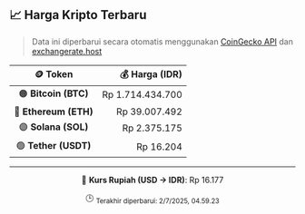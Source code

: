

<!-- HARGA_KRIPTO -->
## 📈 Harga Kripto Terbaru

> Data ini diperbarui secara otomatis menggunakan [CoinGecko API](https://www.coingecko.com/) dan [exchangerate.host](https://exchangerate.host/)

<div align="center">

| 🪙 Token | 💰 Harga (IDR) |
|:------:|---------------:|
| 🟠 **Bitcoin (BTC)**   | Rp 1.714.434.700 |
| 🔵 **Ethereum (ETH)**  | Rp 39.007.492 |
| 🟣 **Solana (SOL)**    | Rp 2.375.175 |
| 🟢 **Tether (USDT)**   | Rp 16.204 |

---

💱 **Kurs Rupiah (USD → IDR)**: Rp 16.177

🕒 <sub>Terakhir diperbarui: 2/7/2025, 04.59.23</sub>

</div>
<!-- /HARGA_KRIPTO -->